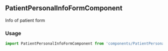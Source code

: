 ## PatientPersonalInfoFormComponent

Info of patient form

### Usage

```javascript
import PatientPersonalInfoFormComponent from 'components/PatientPersonalInfoFormComponent/PatientPersonalInfoFormComponent.js';
```
